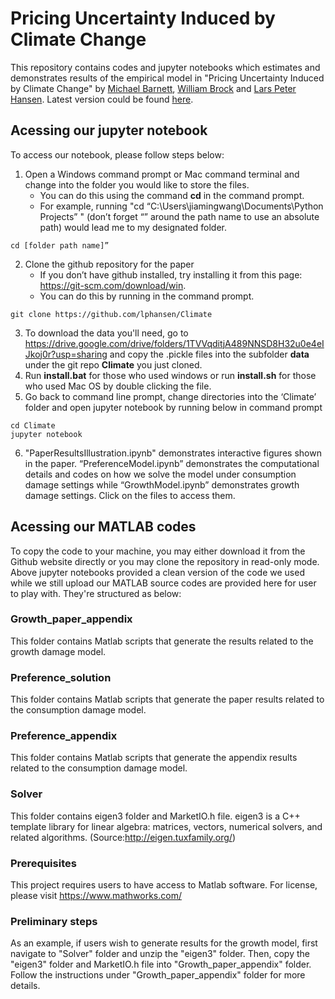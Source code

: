 
# Pricing Uncertainty Induced by Climate Change
This repository contains codes and jupyter notebooks which estimates and demonstrates results of the empirical model in "Pricing Uncertainty Induced by Climate Change" by [Michael Barnett][id3], [William Brock][id2] and [Lars Peter Hansen][id1]. Latest version could be found [here][id4].

[id1]: https://larspeterhansen.org/
[id2]: https://www.ssc.wisc.edu/~wbrock/
[id3]: https://sites.google.com/site/michaelduglasbarnett/home
[id4]: https://larspeterhansen.org/research/papers/

## Acessing our jupyter notebook
To access our notebook, please follow steps below:
1.	Open a Windows command prompt or Mac command terminal and change into the folder you would like to store the files. 
    - You can do this using the command __cd__ in the command prompt.    
    - For example, running "cd “C:\Users\jiamingwang\Documents\Python Projects” " (don’t forget “” around the path name to use an absolute path) would lead me to my designated folder.
```
cd [folder path name]” 
```
2.	Clone the github repository for the paper 
    - If you don’t have github installed, try installing it from this page: https://git-scm.com/download/win.
    - You can do this by running in the command prompt. 
```
git clone https://github.com/lphansen/Climate
```
3.	To download the data you'll need, go to https://drive.google.com/drive/folders/1TVVqditjA489NNSD8H32u0e4eIJkoj0r?usp=sharing and copy the .pickle files into the subfolder __data__ under the git repo __Climate__ you just cloned.
4.	Run __install.bat__ for those who used windows or run __install.sh__ for those who used Mac OS by double clicking the file.
5.	Go back to command line prompt, change directories into the ‘Climate’ folder and open jupyter notebook by running below in command prompt
```
cd Climate
jupyter notebook
```
6.	"PaperResultsIllustration.ipynb" demonstrates interactive figures shown in the paper. “PreferenceModel.ipynb” demonstrates the computational details and codes on how we solve the model under consumption damage settings while “GrowthModel.ipynb” demonstrates growth damage settings. Click on the files to access them.

## Acessing our MATLAB codes
To copy the code to your machine, you may either download it from the Github website directly or you may clone the repository in read-only mode.
Above jupyter notebooks provided a clean version of the code we used while we still upload our MATLAB source codes are provided here for user to play with. They're structured as below:

### Growth_paper_appendix
This folder contains Matlab scripts that generate the results related to the growth damage model.

### Preference_solution
This folder contains Matlab scripts that generate the paper results related to the consumption damage model.

### Preference_appendix
This folder contains Matlab scripts that generate the appendix results related to the consumption damage model.

### Solver
This folder contains eigen3 folder and MarketIO.h file.
eigen3 is a C++ template library for linear algebra: matrices, vectors, numerical solvers, and related algorithms. (Source:http://eigen.tuxfamily.org/)

### Prerequisites
This project requires users to have access to Matlab software. For license, please visit https://www.mathworks.com/

### Preliminary steps
As an example, if users wish to generate results for the growth model, first navigate to "Solver" folder and unzip the "eigen3" folder. Then, copy the "eigen3" folder and MarketIO.h file into "Growth_paper_appendix" folder. Follow the instructions under "Growth_paper_appendix" folder for more details.

